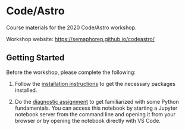 # Code/Astro
Course materials for the 2020 Code/Astro workshop. 

Workshop website: https://semaphorep.github.io/codeastro/

## Getting Started

Before the workshop, please complete the following:

1. Follow the [installation instructions](https://github.com/semaphoreP/codeastro/blob/main/Day0/INSTALL.md) to get the necessary packages installed. 

2. Do the [diagnostic assignment](https://github.com/semaphoreP/codeastro/blob/main/Day0/diagnostic.ipynb) to get familiarized with some Python fundamentals. You can access this notebook by starting a Jupyter notebook server from the command line and opening it from your browser or by opening the notebook directly with VS Code. 



